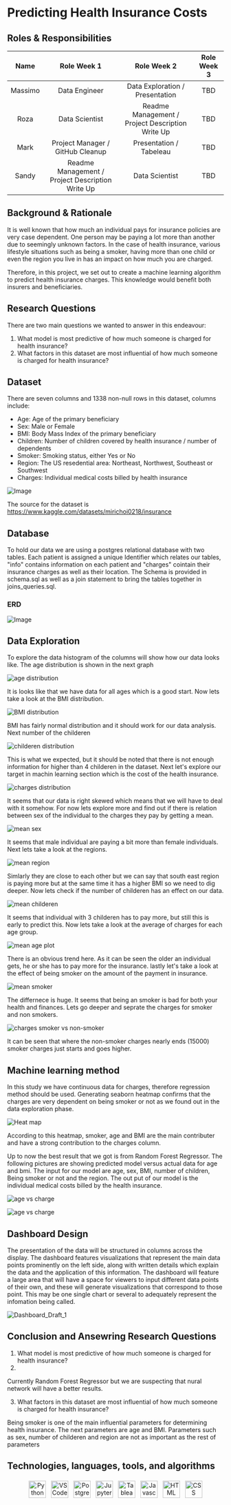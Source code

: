 # Predicting Health Insurance Costs

## Roles & Responsibilities
|  Name  | Role Week 1 | Role Week 2 |  Role Week 3 |
|:--------:|:--------:|:--------:|:--------:|
| Massimo | Data Engineer  |  Data Exploration / Presentation |  TBD  |
| Roza | Data Scientist  |  Readme Management / Project Description Write Up  |  TBD  |
| Mark | Project Manager / GitHub Cleanup  |  Presentation / Tabeleau |  TBD  |
| Sandy | Readme Management / Project Description Write Up  |  Data Scientist |  TBD  |

## Background & Rationale

It is well known that how much an individual pays for insurance policies are very case dependent. One person may be paying a lot more than another due to seemingly unknown factors. In the case of health insurance, various lifestyle situations such as being a smoker, having more than one child or even the region you live in has an impact on how much you are charged. 

Therefore, in this project, we set out to create a machine learning algorithm to predict health insurance charges. This knowledge would benefit both insurers and beneficiaries. 

## Research Questions

There are two main questions we wanted to answer in this endeavour: 
1) What model is most predictive of how much someone is charged for health insurance? 
2) What factors in this dataset are most influential of how much someone is charged for health insurance? 

## Dataset 

There are seven columns and 1338 non-null rows in this dataset, columns include: 
* Age: Age of the primary beneficiary
* Sex: Male or Female
* BMI: Body Mass Index of the primary beneficiary
* Children: Number of children covered by health insurance / number of dependents
* Smoker: Smoking status, either Yes or No 
* Region: The US resedential area: Northeast, Northwest, Southeast or Southwest
* Charges: Individual medical costs billed by health insurance 

![Image](Insurance.png)

The source for the dataset is https://www.kaggle.com/datasets/mirichoi0218/insurance

## Database
To hold our data we are using a postgres relational database with two tables. Each patient is assigned a unique Identifier which relates our tables, "info" contains information on each patient and "charges" cointain their insurance charges as well as their location. The Schema is provided in schema.sql as well as a join statement to bring the tables together in joins_queries.sql.

### ERD

![Image](Resources/Database_ERD.png)

## Data Exploration
To explore the data histogram of the columns will show how our data looks like. The age distribution is shown in the next graph

![age distribution](Resources/histo_age.png)

It is looks like that we have data for all ages which is a good start. Now lets take a look at the BMI distribution.

![BMI distribution](Resources/histo_BMI.png)

BMI has fairly normal distribution and it should work for our data analysis. Next number of the childeren

![childeren distribution](Resources/histo_childeren.png)

This is what we expected, but it should be noted that there is not enough information for higher than 4 childeren in the dataset. Next let's explore our target in machin learning section which is the cost of the health insurance.

![charges distribution](Resources/histo_charges.png)

It seems that our data is right skewed which means that we will have to deal with it somehow. For now lets explore more and find out if there is relation between sex of the individual to the charges they pay by getting a mean. 

![mean sex](Resources/mean_sex.png)

It seems that male individual are paying a bit more than female individuals. Next lets take a look at the regions.

![mean region](Resources/mean_region.png)

Simlarly they are close to each other but we can say that south east region is paying more but at the same time it has a higher BMI so we need to dig deeper. Now lets check if the number of childeren has an effect on our data.

![mean childeren](Resources/mean_childeren.png)

It seems that individual with 3 childeren has to pay more, but still this is early to predict this. Now lets take a look at the average of charges for each age group.

![mean age plot](Resources/mean_age_plot.png)

There is an obvious trend here. As it can be seen the older an individual gets, he or she has to pay more for the insurance. lastly let's take a look at the effect of being smoker on the amount of the payment in insurance.

![mean smoker](Resources/mean_smoker.png)

The differnece is huge. It seems that being an smoker is bad for both your health and finances. Lets go deeper and seprate the charges for smoker and non smokers.

![charges smoker vs non-smoker](Resources/charges_smoker_non_smoker.png)

It can be seen that where the non-smoker charges nearly ends (15000) smoker charges just starts and goes higher. 


## Machine learning method 
In this study we have continuous data for charges, therefore regression method should be used. Generating seaborn heatmap confirms that the charges are very dependent on being smoker or not as we found out in the data exploration phase.

![Heat map](Resources/heatmap.png)

According to this heatmap, smoker, age and BMI are the main contributer and have a strong contribution to the charges column.

Up to now the best result that we got is from Random Forest Regressor. The following pictures are showing predicted model versus actual data for age and bmi. The input for our model are age, sex, BMI, number of children, Being smoker or not and the region. The out put of our model is the individual medical costs billed by the health insurance.

![age vs charge](Resources/RandomForestRegressor_age_charges.png)

![age vs charge](Resources/RandomForestRegressor_bmi_charges.png)


## Dashboard Design
The presentation of the data will be structured in columns across the display. The dashboard features visualizations that represent the main data points prominently on the left side, along with written details which explain the data and the application of this information. The dashboard will feature a large area that will have a space for viewers to input different data points of their own, and these will generate visualizations that correspond to those point. This may be one single chart or several to adequately represent the infomation being called.

![Dashboard_Draft_1](https://user-images.githubusercontent.com/119453505/236359817-37a3d8b3-70d5-4e41-b40a-748b537c2a4f.png)



## Conclusion and Ansewring Research Questions

1) What model is most predictive of how much someone is charged for health insurance? 
2) 
Currently Random Forest Regressor but we are suspecting that nural network will have a better results.

3) What factors in this dataset are most influential of how much someone is charged for health insurance? 

Being smoker is one of the main influential parameters for determining health insurance. The next parameters are age and BMI. Parameters such as sex, number of childeren and region are not as important as the rest of parameters  

## Technologies, languages, tools, and algorithms
<p align="center">
<img src="https://raw.githubusercontent.com/github/explore/80688e429a7d4ef2fca1e82350fe8e3517d3494d/topics/python/python.png" alt="Python" height="40" style="vertical-align:top; margin:4px">
<img src="https://raw.githubusercontent.com/github/explore/80688e429a7d4ef2fca1e82350fe8e3517d3494d/topics/visual-studio-code/visual-studio-code.png" alt="VS Code" height="40" style="vertical-align:top; margin:4px">
<img src="https://github.com/devicons/devicon/blob/master/icons/postgresql/postgresql-original.svg" alt="PostgreSQL" height="40" style="vertical-align:top; margin:4px">
<img src="https://github.com/devicons/devicon/blob/master/icons/jupyter/jupyter-original.svg" alt="Jupyter" height="40" style="vertical-align:top; margin:4px">
<img src="https://financeandbusiness.ucdavis.edu/sites/g/files/dgvnsk4871/files/styles/sf_landscape_16x9/public/images/article/tableau_logo_2.png?h=c673cd1c&itok=Xie5DAhG" alt="Tableau" height="40" style="vertical-align:top; margin:4px">
<img src="https://raw.githubusercontent.com/github/explore/80688e429a7d4ef2fca1e82350fe8e3517d3494d/topics/javascript/javascript.png" alt="Javascript" height="40" style="vertical-align:top; margin:4px">
<img src="https://github.com/devicons/devicon/blob/master/icons/html5/html5-original.svg" alt="HTML" height="40" style="vertical-align:top; margin:4px">
<img src="https://github.com/devicons/devicon/blob/master/icons/css3/css3-original.svg" alt="CSS" height="40" style="vertical-align:top; margin:4px">
</p>
